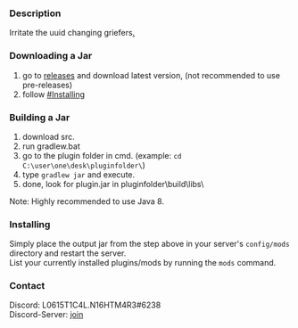 ### Description
Irritate the uuid changing griefers[.](https://youtu.be/dQw4w9WgXcQ)    

### Downloading a Jar
1) go to [releases](https://github.com/L0615T1C5-216AC-9437/irritate_griefers-cn/releases) and download latest version, (not recommended to use pre-releases)
2) follow [#Installing](https://github.com/L0615T1C5-216AC-9437/irritate_griefers-cn/blob/master/README.md#installing)

### Building a Jar

1) download src.
2) run gradlew.bat
3) go to the plugin folder in cmd. (example: `cd C:\user\one\desk\pluginfolder\`)
4) type `gradlew jar` and execute.
5) done, look for plugin.jar in pluginfolder\build\libs\

Note: Highly recommended to use Java 8.

### Installing

Simply place the output jar from the step above in your server's `config/mods` directory and restart the server.  
List your currently installed plugins/mods by running the `mods` command.

### Contact
Discord: L0615T1C4L.N16HTM4R3#6238  
Discord-Server: [join](http://cn-discord.ddns.net )

